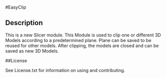 #EasyClip

## Description

This is a new Slicer module. This Module is used to clip one or different 3D Models according to a predetermined plane.
Plane can be saved to be reused for other models.
After clipping, the models are closed and can be saved as new 3D Models.

##License

See License.txt for information on using and contributing.


